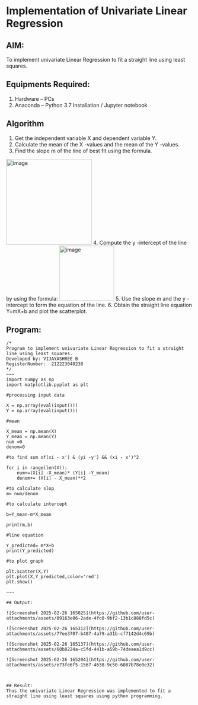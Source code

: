 # Implementation of Univariate Linear Regression
## AIM:
To implement univariate Linear Regression to fit a straight line using least squares.

## Equipments Required:
1. Hardware – PCs
2. Anaconda – Python 3.7 Installation / Jupyter notebook

## Algorithm
1. Get the independent variable X and dependent variable Y.
2. Calculate the mean of the X -values and the mean of the Y -values.
3. Find the slope m of the line of best fit using the formula. 
<img width="231" alt="image" src="https://user-images.githubusercontent.com/93026020/192078527-b3b5ee3e-992f-46c4-865b-3b7ce4ac54ad.png">
4. Compute the y -intercept of the line by using the formula:
<img width="148" alt="image" src="https://user-images.githubusercontent.com/93026020/192078545-79d70b90-7e9d-4b85-9f8b-9d7548a4c5a4.png">
5. Use the slope m and the y -intercept to form the equation of the line.
6. Obtain the straight line equation Y=mX+b and plot the scatterplot.

## Program:
```
/*
Program to implement univariate Linear Regression to fit a straight line using least squares.
Developed by: VIJAYASHREE B
RegisterNumber:  212223040238
*/
~~~
import numpy as np
import matplotlib.pyplot as plt

#processing input data

X = np.array(eval(input()))
Y = np.array(eval(input()))

#mean

X_mean = np.mean(X)
Y_mean = np.mean(Y)
num =0
denom=0

#to find sum of(xi - x') & (yi -y') && (xi - x')^2

for i in range(len(X)):
    num+=(X[i] -X_mean)* (Y[i] -Y_mean)
    denom+= (X[i] - X_mean)**2
    
#to calculate slop
m= num/denom

#to calculate intercept

b=Y_mean-m*X_mean

print(m,b)

#line equation

Y_predicted= m*X+b
print(Y_predicted)

#to plot graph

plt.scatter(X,Y)
plt.plot(X,Y_predicted,color='red')
plt.show()

~~~

## Output:

![Screenshot 2025-02-26 165025](https://github.com/user-attachments/assets/09163e06-2ade-4fc0-9bf2-13b1c888fd5c)

![Screenshot 2025-02-26 165312](https://github.com/user-attachments/assets/77ee3707-b407-4a79-a31b-cf7142d4c69b)

![Screenshot 2025-02-26 165137](https://github.com/user-attachments/assets/60b8224a-c5fd-441b-a59b-74deaea1d9cc)

![Screenshot 2025-02-26 165204](https://github.com/user-attachments/assets/e73fe6f5-1567-4638-9c50-6087b78e0e32)



## Result:
Thus the univariate Linear Regression was implemented to fit a straight line using least squares using python programming.
